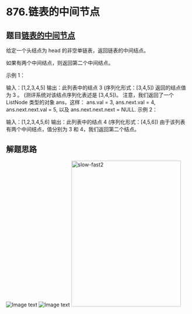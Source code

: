 # 876.链表的中间节点

## 题目[链表的中间节点](https://leetcode-cn.com/problems/middle-of-the-linked-list/)
给定一个头结点为 head 的非空单链表，返回链表的中间结点。

如果有两个中间结点，则返回第二个中间结点。

示例 1：

输入：[1,2,3,4,5]
输出：此列表中的结点 3 (序列化形式：[3,4,5])
返回的结点值为 3 。 (测评系统对该结点序列化表述是 [3,4,5])。
注意，我们返回了一个 ListNode 类型的对象 ans，这样：
ans.val = 3, ans.next.val = 4, ans.next.next.val = 5, 以及 ans.next.next.next = NULL.
示例 2：

输入：[1,2,3,4,5,6]
输出：此列表中的结点 4 (序列化形式：[4,5,6])
由于该列表有两个中间结点，值分别为 3 和 4，我们返回第二个结点。

## 解题思路
![Image text](https://github.com/chenfachen/leetcode/blob/main/%E9%93%BE%E8%A1%A8/slow-fast1.png)
![Image text](https://github.com/chenfachen/leetcode/blob/main/%E9%93%BE%E8%A1%A8/slow-fast2.png)
<img src="https://github.com/chenfachen/leetcode/blob/main/%E9%93%BE%E8%A1%A8/slow-fast2.png" width="300" height="400" alt="slow-fast2"/><br/>
